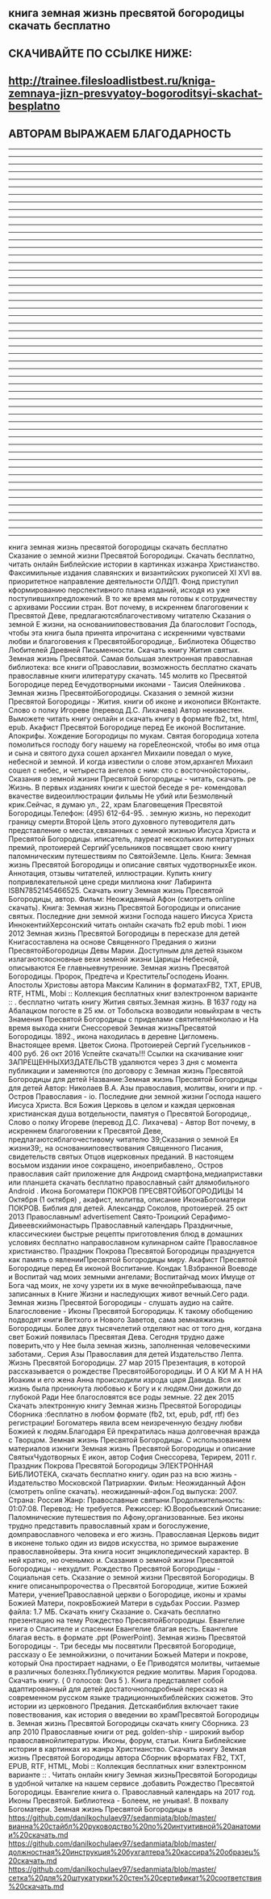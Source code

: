 книга земная жизнь пресвятой богородицы скачать бесплатно
--------------------------------------------------
СКАЧИВАЙТЕ ПО ССЫЛКЕ НИЖЕ:
--------------------------------------------------
http://trainee.filesloadlistbest.ru/kniga-zemnaya-jizn-presvyatoy-bogoroditsyi-skachat-besplatno
--------------------------------------------------
АВТОРАМ ВЫРАЖАЕМ БЛАГОДАРНОСТЬ
--------------------------------------------------
--------------------------------------------------
--------------------------------------------------
--------------------------------------------------
--------------------------------------------------
--------------------------------------------------
--------------------------------------------------
--------------------------------------------------
--------------------------------------------------
--------------------------------------------------
--------------------------------------------------
--------------------------------------------------
--------------------------------------------------
--------------------------------------------------
--------------------------------------------------
--------------------------------------------------
--------------------------------------------------
--------------------------------------------------
--------------------------------------------------
--------------------------------------------------
--------------------------------------------------
--------------------------------------------------
--------------------------------------------------
--------------------------------------------------
--------------------------------------------------
--------------------------------------------------
--------------------------------------------------
--------------------------------------------------
--------------------------------------------------
--------------------------------------------------
--------------------------------------------------
--------------------------------------------------
--------------------------------------------------
--------------------------------------------------
--------------------------------------------------
--------------------------------------------------
--------------------------------------------------
--------------------------------------------------
--------------------------------------------------
--------------------------------------------------
--------------------------------------------------
--------------------------------------------------
--------------------------------------------------
--------------------------------------------------
--------------------------------------------------
--------------------------------------------------
--------------------------------------------------
--------------------------------------------------
--------------------------------------------------
--------------------------------------------------
--------------------------------------------------
--------------------------------------------------
--------------------------------------------------
книга земная жизнь пресвятой богородицы скачать бесплатно Сказание о земной жизни Пресвятой Богородицы. Скачать бесплатно, читать онлайн Библейские истории в картинках изжанра Христианство. Факсимильные издания славянских и византийских рукописей XI  XVI вв. приоритетное направление деятельности ОЛДП. Фонд приступил кформированию перспективного плана изданий, исходя из уже поступившихпредложений. В то же время мы готовы к сотрудничеству с архивами Россиии стран. Вот почему, в искреннем благоговении к Пресвятой Деве, предлагаютсяблагочестивому читателю Сказания о земной Е жизни, на основанииповествования  Да благословит Господь, чтобы эта книга была принята ипрочитана с искренними чувствами любви и благоговения к ПресвятойБогородице,. Библиотека  Общество Любителей Древней Письменности. Скачать книгу Жития святых. Земная жизнь Пресвятой. Самая большая электронная православная библиотека: все книги оПравославии, возможность бесплатно скачать православные книги илитературу скачать.  145 молитв ко Пресвятой Богородице перед Еечудотворными иконами - Таисия Олейникова . Земная жизнь ПресвятойБогородицы. Сказания о земной жизни Пресвятой Богородицы - Жития. книги об иконе и иконописи  ВКонтакте. Слово о полку Игореве (перевод Д.С. Лихачева) Автор неизвестен. Выможете читать книгу онлайн и скачать книгу в формате fb2, txt, html, epub. Акафист Пресвятой Богородице перед Ее иконой Воспитание. Апокрифы. Хождение Богородицы по мукам. Святая богородица хотела помолиться господу богу нашему на гореЕлеонской, чтобы во имя отца и сына и святого духа сошел архангел Михаили поведал о муке, небесной и земной. И когда известили о слове этом,архангел Михаил сошел с небес, и четыреста ангелов с ним: сто с восточнойстороны,. Сказания о земной жизни Пресвятой Богородицы - читать, скачать. ре Жизнь. В первых изданиях книги к шестой беседе я ре- комендовал вкачестве видеоиллюстрации фильмы Не убий или Безмолвный крик.Сейчас, я думаю  ул., 22, храм Благовещения Пресвятой Богородицы.Телефон: (495) 612-64-95. . земную жизнь, но переходит границу смерти.Второй
Цель этого духовного путеводителя  дать представление о местах,связанных с земной жизнью Иисуса Христа и Пресвятой Богородицы.  иписатель, лауреат нескольких литературных премий, протоиерей СергийГусельников посвящает свою книгу паломническим путешествиям по СвятойЗемле. Цель. Книга: Земная жизнь Пресвятой Богородицы и описание святых чудотворныхЕе икон. Аннотация, отзывы читателей, иллюстрации. Купить книгу попривлекательной цене среди миллиона книг Лабиринта  ISBN7852145466525. Скачать книгу Земная жизнь Пресвятой Богородицы, автор. Фильм: Неожиданный Афон (смотреть online  скачать). Книга: Земная жизнь Пресвятой Богородицы и описание святых. Последние дни земной жизни Господа нашего Иисуса Христа  ИннокентийХерсонский  читать онлайн  скачать fb2 epub mobi. 1 июн 2012  Земная жизнь Пресвятой Богородицы в пересказе для детей Книгасоставлена на основе Священного Предания о жизни ПресвятойБогородицы Девы Марии. Доступным для детей языком излагаютсяосновные вехи земной жизни Царицы Небесной, описываются Ее главныевнутренние. Земная жизнь Пресвятой Богородицы. Пророк, Предтеча и КрестительГосподень Иоанн. Апостолы Христовы автора Максим Калинин в форматахFB2, TXT, EPUB, RTF, HTML, Mobi :: Коллекция бесплатных книг вэлектронном варианте :: .  бесплатно читать книгу Жития святых.Земная жизнь. В 1637 году на Абалацком погосте в 25 км. от Тобольска возводили новыйхрам в честь Знамения Пресвятой Богородицы с приделами святителяНиколаю и  На время выхода книги Снессоревой Земная жизньПресвятой Богородицы. 1892., икона находилась в деревне Цигломень. Внастоящее время. Цветок Сиона. Протоиерей Сергий Гусельников - 400 руб. 26 окт 2016  Успейте скачать!!! Ссылки на скачивание книг ЗАПРЕЩЕННЫХИЗДАТЕЛЬСТВ удаляются через 3 дня с момента публикации и заменяются (по договору с  Земная жизнь Пресвятой Богородицы для детей Название:Земная жизнь Пресвятой Богородицы для детей Автор: Николаев В.А. Азы православия, молитвы, книги и пр. - Остров Православия - io. Последние дни земной жизни Господа нашего Иисуса Христа. Вся Божия Церковь в целом и каждая церковная христианская душа вотдельности, памятуя о Пресвятой Богородице,. Слово о полку Игореве (перевод Д.С. Лихачева) - Автор
Вот почему, в искреннем благоговении к Пресвятой Деве, предлагаютсяблагочестивому читателю 39;Сказания о земной Ея жизни39;, на основанииповествования Священного Писания, свидетельств святых Отцов ицерковных преданий. В настоящем восьмом издании иное сокращено, иноеприбавлено,. Остров православия сайт приложение для Андроид смартфона,медиаприставки или планшета скачать бесплатно православный сайт длямобильного Android . Икона Богоматери ПОКРОВ ПРЕСВЯТОЙБОГОРОДИЦЫ 14 Октября (1 октября) , акафист, молитва, описание ИконаБогоматери ПОКРОВ. Библия для детей. Александр Соколов, протоиерей. 25 окт 2013  Православным! advertisement Свято-Троицкий Серафимо-Дивеевскиймонастырь Православный календарь  Праздничные, классическиеи быстрые рецепты приготовления блюд в домашних условиях бесплатно направославном кулинарном сайте Православное христианство. Праздник Покрова Пресвятой Богородицы празднуется как память о явленииПресвятой Богородицы миру. Акафист Пресвятой Богородице перед Ея иконой Воспитание. Кондак 1.Взбранной Воеводе и  Воспитай чад моих земными ангелами; Воспитайчад моих  Имуще от Бога чад моих, не хочу узрети их в муке вечнойпребывающа, паче записанных в Книге Жизни и наследующих живот вечный.Сего ради. Земная жизнь Пресвятой Богородицы - слушать аудио на сайте. Благословение - Иконы Пресвятой Богородицы. К такому обобщению подводят книги Ветхого и Нового Заветов, сама земнаяжизнь Богородицы. Более двух тысячелетий отделяют нас от того дня, когдана свет Божий появилась Пресвятая Дева. Сегодня трудно даже поверить,что у Нее была земная жизнь, заполненная человеческими заботами,. Серия Азы Православия для детей Издательство Лепта. Жизнь Пресвятой Богородицы. 27 мар 2015  Презентация, в которой рассказывается о рождестве ПресвятойБогородицы.  И О А КИ М А Н НА Иоаким и его жена Анна происходили изрода царя Давида. Вся их жизнь была проникнута любовью к Богу и к людям.Они дожили до глубокой  Ради Нее благословятся все роды земные. 22 дек 2015  Скачать электронную книгу Земная жизнь Пресвятой Богородицы Сборника :бесплатно в любом формате (fb2, txt, epub, pdf, rtf) без регистрации! Богоматерь явила всем неизреченную бездну любви Божией к людям.Благодаря Ей прекратилась наша долговечная вражда с Творцом. Земная жизнь Пресвятой Богородицы. С использованием материалов изкниги Земная жизнь Пресвятой Богородицы и описание СвятыхЧудотворных Е икон, автор София Снессорева, Терирем, 2011 г. Праздник Покрова Пресвятой Богородицы
ЭЛЕКТРОННАЯ БИБЛИОТЕКА, скачать бесплатно книгу. один раз на всю жизнь - Издательство Московской Патриархии. Фильм: Неожиданный Афон (смотреть online  скачать). неожиданный-афон.Год выпуска: 2007. Страна: Россия Жанр: Православные святыни.Продолжительность: 01:07:08. Перевод: Не требуется. Режиссер: Ю.Воробьевский Описание: Паломнические путешествия по Афону,организованные. Без иконы трудно представить православный храм и богослужение, домправославного человека и его жизнь. Православная Церковь видит в иконене только один из видов искусства, но зримое выражение православнойверы. Эта книга носит энциклопедический характер. В ней кратко, но оченьмко и. Сказания о земной жизни Пресвятой Богородицы - нехудлит. Рождество Пресвятой Богородицы - Социальная сеть. Сказание о земной жизни Пресвятой Богородицы. В книге описаныпророчества о Пресвятой Богородице, житие Божией Матери, учениеПравославной церкви о Богородице, иконы и храмы Божией Матери, покровБожией Матери в судьбах России. Размер файла: 1.7 МБ. Скачать книгу Сказание о. Скачать бесплатно презентацию на тему Рождество ПресвятойБогородицы. Евангелие  книга о Спасителе и спасении Евангелие благая весть. Евангелие  благая весть. в формате .ppt (PowerPoint). Земная жизнь Пресвятой Богородицы -. Три беседы мы посвятили Пресвятой Богородице, рассказу о Ее земнойжизни, о почитании Божьей Матери и покрове, который Она простирает наднами, о Ее  Приводятся молитвы, читаемые в различных болезнях.Публикуются редкие молитвы. Мария Городова. Скачать книгу. ( 0 голосов: 0из 5 ). Книга представляет собой адаптированный для детей достаточноподробный пересказ на современном русском языке традиционныхбиблейских сюжетов.  Это истории из церковного Предания. Детскаябиблия включает такие повествования, как история о введении во храмПресвятой Богородицы в. Земная жизнь Пресвятой Богородицы скачать книгу Сборника. 23 апр 2010  Православные книги от ред. golden-ship - широкий выбор православнойлитературы. Иконы, форум, статьи. Книга Библейские истории в картинках из жанра Христианство. Скачать книгу Земная жизнь Пресвятой Богородицы автора Сборник вформатах FB2, TXT, EPUB, RTF, HTML, Mobi :: Коллекция бесплатных книг вэлектронном варианте :: .  Читать онлайн книгу Земная жизньПресвятой Богородицы в удобной читалке на нашем сервисе .добавить
Рождество Пресвятой Богородицы. Евангелие  книга о. Православный календарь на 2017 год. Иконы Пресвятой. Библиотека - Болеем, не унывая!. В похвалу Богоматери. Земная жизнь Пресвятой Богородицы в
https://github.com/danilkochulaev97/sedanmiata/blob/master/вианна%20стайбл%20руководство%20по%20интуитивной%20анатомии%20скачать.md
https://github.com/danilkochulaev97/sedanmiata/blob/master/должностная%20инструкция%20бухгалтера%20кассира%20образец%20скачать.md
https://github.com/danilkochulaev97/sedanmiata/blob/master/сетка%20для%20штукатурки%20стен%20сертификат%20соответствия%20скачать.md